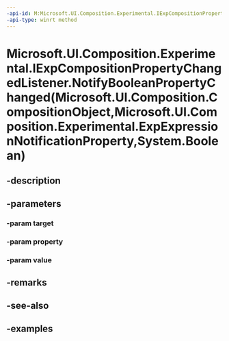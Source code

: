```yaml
---
-api-id: M:Microsoft.UI.Composition.Experimental.IExpCompositionPropertyChangedListener.NotifyBooleanPropertyChanged(Microsoft.UI.Composition.CompositionObject,Microsoft.UI.Composition.Experimental.ExpExpressionNotificationProperty,System.Boolean)
-api-type: winrt method
---
```


# Microsoft.UI.Composition.Experimental.IExpCompositionPropertyChangedListener.NotifyBooleanPropertyChanged(Microsoft.UI.Composition.CompositionObject,Microsoft.UI.Composition.Experimental.ExpExpressionNotificationProperty,System.Boolean)

<!--
public void NotifyBooleanPropertyChanged (Microsoft.UI.Composition.CompositionObject target, Microsoft.UI.Composition.Experimental.ExpExpressionNotificationProperty property, bool value);
-->


## -description

## -parameters

### -param target

### -param property

### -param value

## -remarks

## -see-also

## -examples


